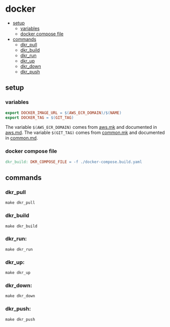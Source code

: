 # docker

* [setup](#setup)
    * [variables](#variables)
    * [docker compose file](#docker-compose-file)
* [commands](#commands)
    * [dkr_pull](#dkr_pull)
    * [dkr_build](#dkr_build)
    * [dkr_run](#dkr_run)
    * [dkr_up](#dkr_up)
    * [dkr_down](#dkr_down)
    * [dkr_push](#dkr_push)

## setup

### variables

```makefile
export DOCKER_IMAGE_URL = $(AWS_ECR_DOMAIN)/$(NAME)
export DOCKER_TAG = $(GIT_TAG)
```

The variable `$(AWS_ECR_DOMAIN)` comes from [aws.mk](../aws.mk) and documented in [aws.md](./aws.md).
The variable `$(GIT_TAG)` comes from [common.mk](../common.mk) and documented in [common.md](./common.md).

### docker compose file

```makefile
dkr_build: DKR_COMPOSE_FILE = -f ./docker-compose.build.yaml
```

## commands

### dkr_pull

```shell
make dkr_pull
```

### dkr_build

```shell
make dkr_build
```

### dkr_run:

```shell
make dkr_run
```

### dkr_up:

```shell
make dkr_up
```

### dkr_down:

```shell
make dkr_down
```

### dkr_push:

```shell
make dkr_push
```
